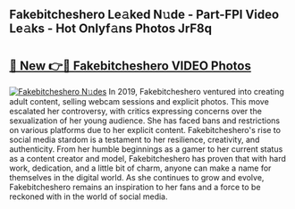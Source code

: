 ## Fakebitcheshero Le𝚊ked N𝚞de - Part-FPI Video Le𝚊ks - Hot Onlyf𝚊ns Photos JrF8q

# <h2><a href="http://ab87203.deff.icu/?id=Fakebitcheshero">🔗 New 👉🔴 Fakebitcheshero VIDEO Photos</a></h2>

[![Fakebitcheshero N𝚞des](https://i.imgur.com/rIISA9y.gif)](http://ab87203.deff.icu/?id=Fakebitcheshero)
In 2019, Fakebitcheshero ventured into creating adult content, selling webcam sessions and explicit photos. This move escalated her controversy, with critics expressing concerns over the sexualization of her young audience. She has faced bans and restrictions on various platforms due to her explicit content. Fakebitcheshero's rise to social media stardom is a testament to her resilience, creativity, and authenticity. From her humble beginnings as a gamer to her current status as a content creator and model, Fakebitcheshero has proven that with hard work, dedication, and a little bit of charm, anyone can make a name for themselves in the digital world. As she continues to grow and evolve, Fakebitcheshero remains an inspiration to her fans and a force to be reckoned with in the world of social media.
